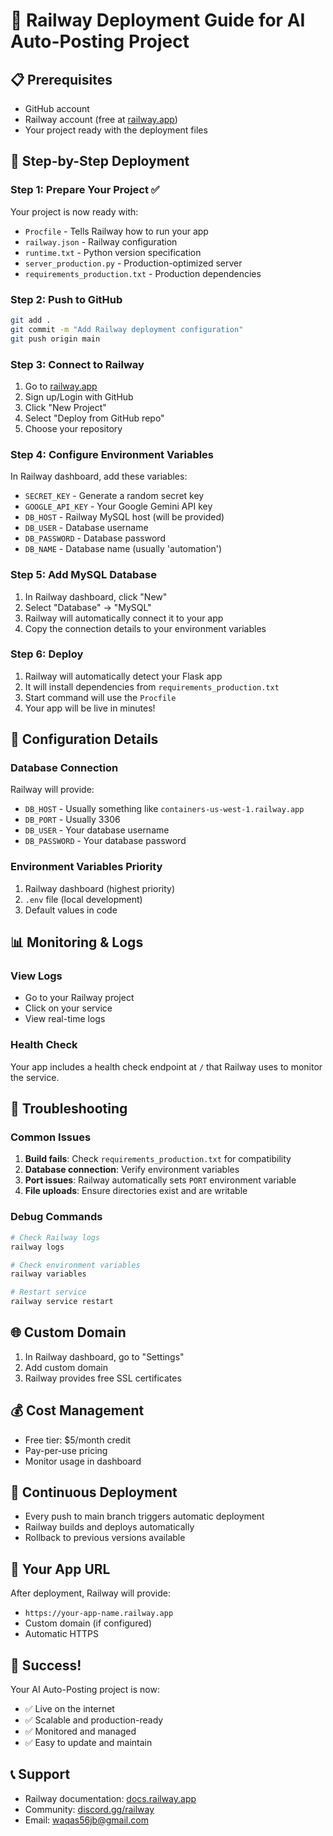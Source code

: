 # 🚀 Railway Deployment Guide for AI Auto-Posting Project

## 📋 Prerequisites
- GitHub account
- Railway account (free at [railway.app](https://railway.app))
- Your project ready with the deployment files

## 🎯 Step-by-Step Deployment

### Step 1: Prepare Your Project ✅
Your project is now ready with:
- `Procfile` - Tells Railway how to run your app
- `railway.json` - Railway configuration
- `runtime.txt` - Python version specification
- `server_production.py` - Production-optimized server
- `requirements_production.txt` - Production dependencies

### Step 2: Push to GitHub
```bash
git add .
git commit -m "Add Railway deployment configuration"
git push origin main
```

### Step 3: Connect to Railway
1. Go to [railway.app](https://railway.app)
2. Sign up/Login with GitHub
3. Click "New Project"
4. Select "Deploy from GitHub repo"
5. Choose your repository

### Step 4: Configure Environment Variables
In Railway dashboard, add these variables:
- `SECRET_KEY` - Generate a random secret key
- `GOOGLE_API_KEY` - Your Google Gemini API key
- `DB_HOST` - Railway MySQL host (will be provided)
- `DB_USER` - Database username
- `DB_PASSWORD` - Database password
- `DB_NAME` - Database name (usually 'automation')

### Step 5: Add MySQL Database
1. In Railway dashboard, click "New"
2. Select "Database" → "MySQL"
3. Railway will automatically connect it to your app
4. Copy the connection details to your environment variables

### Step 6: Deploy
1. Railway will automatically detect your Flask app
2. It will install dependencies from `requirements_production.txt`
3. Start command will use the `Procfile`
4. Your app will be live in minutes!

## 🔧 Configuration Details

### Database Connection
Railway will provide:
- `DB_HOST` - Usually something like `containers-us-west-1.railway.app`
- `DB_PORT` - Usually 3306
- `DB_USER` - Your database username
- `DB_PASSWORD` - Your database password

### Environment Variables Priority
1. Railway dashboard (highest priority)
2. `.env` file (local development)
3. Default values in code

## 📊 Monitoring & Logs

### View Logs
- Go to your Railway project
- Click on your service
- View real-time logs

### Health Check
Your app includes a health check endpoint at `/` that Railway uses to monitor the service.

## 🚨 Troubleshooting

### Common Issues
1. **Build fails**: Check `requirements_production.txt` for compatibility
2. **Database connection**: Verify environment variables
3. **Port issues**: Railway automatically sets `PORT` environment variable
4. **File uploads**: Ensure directories exist and are writable

### Debug Commands
```bash
# Check Railway logs
railway logs

# Check environment variables
railway variables

# Restart service
railway service restart
```

## 🌐 Custom Domain
1. In Railway dashboard, go to "Settings"
2. Add custom domain
3. Railway provides free SSL certificates

## 💰 Cost Management
- Free tier: $5/month credit
- Pay-per-use pricing
- Monitor usage in dashboard

## 🔄 Continuous Deployment
- Every push to main branch triggers automatic deployment
- Railway builds and deploys automatically
- Rollback to previous versions available

## 📱 Your App URL
After deployment, Railway will provide:
- `https://your-app-name.railway.app`
- Custom domain (if configured)
- Automatic HTTPS

## 🎉 Success!
Your AI Auto-Posting project is now:
- ✅ Live on the internet
- ✅ Scalable and production-ready
- ✅ Monitored and managed
- ✅ Easy to update and maintain

## 📞 Support
- Railway documentation: [docs.railway.app](https://docs.railway.app)
- Community: [discord.gg/railway](https://discord.gg/railway)
- Email: waqas56jb@gmail.com

